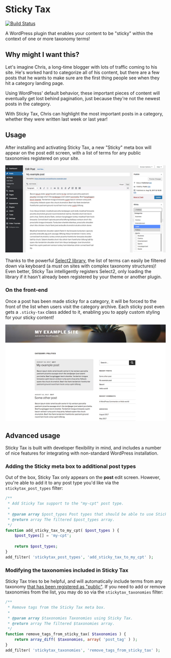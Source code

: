 # Sticky Tax

[![Build Status](https://travis-ci.org/liquidweb/sticky-tax.svg?branch=develop)](https://travis-ci.org/liquidweb/sticky-tax)

A WordPress plugin that enables your content to be "sticky" within the context of one or more taxonomy terms!


## Why might I want this?

Let's imagine Chris, a long-time blogger with lots of traffic coming to his site. He's worked hard to categorize all of his content, but there are a few posts that he wants to make sure are the first thing people see when they hit a category landing page.

Using WordPress' default behavior, these important pieces of content will eventually get lost behind pagination, just because they're not the newest posts in the category.

With Sticky Tax, Chris can highlight the most important posts in a category, whether they were written last week or last year!


## Usage

After installing and activating Sticky Tax, a new "Sticky" meta box will appear on the post edit screen, with a list of terms for any public taxonomies registered on your site.

![The Sticky Tax meta box on a WordPress post edit screen, showing a list of categories](plugin_assets/screenshot-1.jpg)

Thanks to the powerful [Select2 library](https://select2.github.io), the list of terms can easily be filtered down via keyboard (a _must_ on sites with complex taxonomy structures)! Even better, Sticky Tax intelligently registers Select2, only loading the library if it hasn't already been registered by your theme or another plugin.


### On the front-end

Once a post has been made sticky for a category, it will be forced to the front of the list when users visit the category archive. Each sticky post even gets a `.sticky-tax` class added to it, enabling you to apply custom styling for your sticky content!

![A post, made sticky via Sticky Tax, styled separately and at the top of the category archive page](plugin_assets/screenshot-2.jpg)


## Advanced usage

Sticky Tax is built with developer flexibility in mind, and includes a number of nice features for integrating with non-standard WordPress installation.


### Adding the Sticky meta box to additional post types

Out of the box, Sticky Tax only appears on the **post** edit screen. However, you're able to add it to any post type you'd like via the `stickytax_post_types` filter:

```php
/**
 * Add Sticky Tax support to the "my-cpt" post type.
 *
 * @param array $post_types Post types that should be able to use Sticky Tax.
 * @return array The filtered $post_types array.
 */
function add_sticky_tax_to_my_cpt( $post_types ) {
	$post_types[] = 'my-cpt';

	return $post_types;
}
add_filter( 'stickytax_post_types', 'add_sticky_tax_to_my_cpt' );
```

### Modifying the taxonomies included in Sticky Tax

Sticky Tax tries to be helpful, and will automatically include terms from any taxonomy [that has been registered as "public"](https://developer.wordpress.org/reference/functions/register_taxonomy/#parameters). If you need to add or remove taxonomies from the list, you may do so via the `stickytax_taxonomies` filter:

```php
/**
 * Remove tags from the Sticky Tax meta box.
 *
 * @param array $taxonomies Taxonomies using Sticky Tax.
 * @return array The filtered $taxonomies array.
 */
function remove_tags_from_sticky_tax( $taxonomies ) {
	return array_diff( $taxonomies, array( 'post_tag' ) );
}
add_filter( 'stickytax_taxonomies', 'remove_tags_from_sticky_tax' );
```
